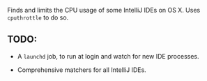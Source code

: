 Finds and limits the CPU usage of some IntelliJ IDEs on OS X. Uses
`cputhrottle` to do so.

## TODO:

* A `launchd` job, to run at login and watch for new IDE processes.

* Comprehensive matchers for all IntelliJ IDEs.

